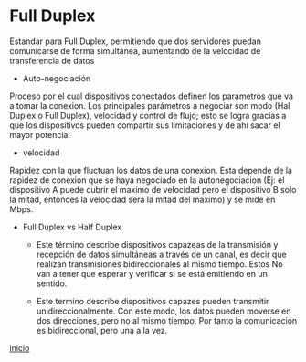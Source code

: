 # Full Duplex

Estandar para Full Duplex, permitiendo que dos servidores puedan comunicarse de forma simultánea, aumentando de la velocidad de transferencia de datos
   
   * Auto-negociación
   
   Proceso por el cual dispositivos conectados definen los parametros que va a tomar la conexion. Los principales parámetros a negociar son modo (Hal Duplex o Full Duplex), velocidad y control de flujo; esto se logra gracias a que los dispositivos pueden compartir sus limitaciones y de ahi sacar el mayor potencial
   
   * velocidad
   
   Rapidez con la que fluctuan los datos de una conexion. Esta depende de la rapidez de conexion que se haya negociado en la autonegociacion (Ej: el dispositivo A puede cubrir el maximo de velocidad pero el dispositivo B solo la mitad, entonces la velocidad sera la mitad del maximo) y se mide en Mbps.
   
   * Full Duplex vs Half Duplex
   
      * Este término describe dispositivos capazeas de la transmisión y recepción de datos simultáneas a través de un canal, es decir que realizan transmisiones bidireccionales al mismo tiempo. Estos No van a tener que esperar y verificar si se está emitiendo en un sentido.
   
      * Este termino describe dispositivos capazes pueden transmitir unidireccionalmente. Con este modo, los datos pueden moverse en dos direcciones, pero no al mismo tiempo. Por tanto la comunicación es bidireccional, pero una a la vez.

[inicio](README.md)
